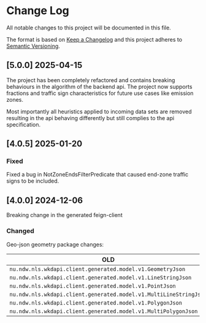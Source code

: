 # Change Log

All notable changes to this project will be documented in this file.

The format is based on [Keep a Changelog](http://keepachangelog.com/)
and this project adheres to [Semantic Versioning](http://semver.org/).

## [5.0.0] 2025-04-15
The project has been completely refactored and contains breaking behaviours in the algorithm of the backend api. The project now supports 
fractions and traffic sign characteristics for future use cases like emission zones.

Most importantly all heuristics applied to incoming data sets are removed resulting in the api behaving differently but still complies
to the api specification.

## [4.0.5] 2025-01-20

### Fixed

Fixed a bug in NotZoneEndsFilterPredicate that caused end-zone traffic signs to be included.

## [4.0.0] 2024-12-06

Breaking change in the generated feign-client

### Changed

Geo-json geometry package changes:<br>

| OLD                                                               | NEW                                                     |
|-------------------------------------------------------------------|---------------------------------------------------------|
| `nu.ndw.nls.wkdapi.client.generated.model.v1.GeometryJson`        | `nu.ndw.nls.geojson.geometry.model.GeometryJson`        |
| `nu.ndw.nls.wkdapi.client.generated.model.v1.LineStringJson`      | `nu.ndw.nls.geojson.geometry.model.LineStringJson`      |
| `nu.ndw.nls.wkdapi.client.generated.model.v1.PointJson`           | `nu.ndw.nls.geojson.geometry.model.PointJson`           |
| `nu.ndw.nls.wkdapi.client.generated.model.v1.MultiLineStringJson` | `nu.ndw.nls.geojson.geometry.model.MultiLineStringJson` |
| `nu.ndw.nls.wkdapi.client.generated.model.v1.PolygonJson`         | `nu.ndw.nls.geojson.geometry.model.PolygonJson`         |
| `nu.ndw.nls.wkdapi.client.generated.model.v1.MultiPolygonJson`    | `nu.ndw.nls.geojson.geometry.model.MultiPolygonJson`    |

